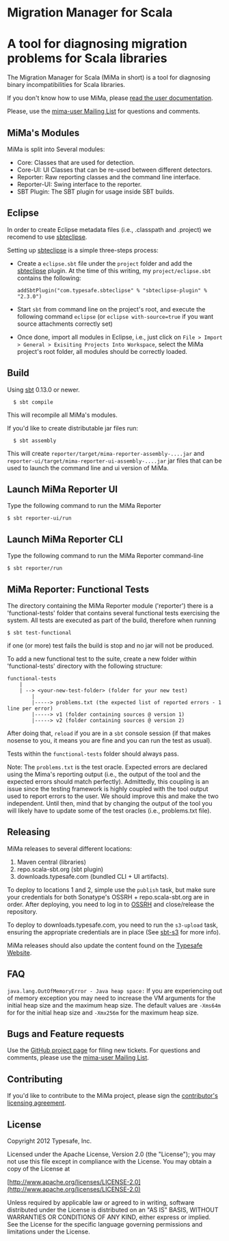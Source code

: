 Migration Manager for Scala
==============

A tool for diagnosing migration problems for Scala libraries
============================================================

The Migration Manager for Scala (MiMa in short) is a tool for diagnosing binary incompatibilities for Scala libraries.

If you don't know how to use MiMa, please [read the user documentation](https://github.com/typesafehub/migration-manager/wiki).

Please, use the [mima-user Mailing List][mima-user-ml] for questions and comments.

MiMa's Modules
-------

MiMa is split into Several modules:

- Core: Classes that are used for detection.
- Core-UI: UI Classes that can be re-used between different detectors.
- Reporter:  Raw reporting classes and the command line interface.
- Reporter-UI: Swing interface to the reporter.
- SBT Plugin:  The SBT plugin for usage inside SBT builds.

Eclipse
-------

In order to create Eclipse metadata files (i.e., .classpath and .project) we recomend to use [sbteclipse][sbteclipse].

Setting up [sbteclipse][sbteclipse] is a simple three-steps process:

* Create a ``eclipse.sbt`` file under the ``project`` folder and add the [sbteclipse][sbteclipse] plugin.
At the time of this writing, my ``project/eclipse.sbt`` contains the following:

	``addSbtPlugin("com.typesafe.sbteclipse" % "sbteclipse-plugin" % "2.3.0")``

* Start ``sbt`` from command line on the project's root, and execute the following command ``eclipse`` (or ``eclipse with-source=true`` if you want source attachments correctly set)

* Once done, import all modules in Eclipse, i.e., just click on `File > Import > General > Exisiting Projects Into Workspace`, select the MiMa project's root folder, all modules should be correctly loaded.


[sbteclipse]: https://github.com/typesafehub/sbteclipse/

Build
-------

Using [sbt][sbt] 0.13.0 or newer.

      $ sbt compile

[sbt]: http://www.scala-sbt.org/

This will recompile all MiMa's modules.

If you'd like to create distributable jar files run:

      $ sbt assembly

This will create `reporter/target/mima-reporter-assembly-....jar` and `reporter-ui/target/mima-reporter-ui-assembly-....jar` jar files that can be used to launch the command line and ui version of MiMa.


Launch MiMa Reporter UI
-------
Type the following command to run the MiMa Reporter

	$ sbt reporter-ui/run

Launch MiMa Reporter CLI
-------
Type the following command to run the MiMa Reporter command-line

	$ sbt reporter/run

MiMa Reporter: Functional Tests
-------

The directory containing the MiMa Reporter module ('reporter') there is a 'functional-tests' folder that contains several functional tests exercising the system. All tests are executed as part of the build, therefore when running

	$ sbt test-functional

if one (or more) test fails the build is stop and no jar will not be produced.

To add a new functional test to the suite, create a new folder within 'functional-tests' directory with the following structure:

	functional-tests
	    |
	    | --> <your-new-test-folder> (folder for your new test)
			|
			|-----> problems.txt (the expected list of reported errors - 1 line per error)
			|-----> v1 (folder containing sources @ version 1)
			|-----> v2 (folder containing sources @ version 2)

After doing that, `reload` if you are in a `sbt` console session (if that makes nosense to you, it means you are fine and you can run the test as usual).

Tests within the `functional-tests` folder should always pass.

Note: The `problems.txt` is the test oracle. Expected errors are declared using the Mima's reporting output (i.e., the output of the tool and the expected errors should match perfectly). Admittedly, this coupling is an issue since the testing framework is highly coupled with the tool output used to report errors to the user. We should improve this and make the two independent. Until then, mind that by changing the output of the tool you will likely have to update some of the test oracles (i.e., problems.txt file).

Releasing
---------
MiMa releases to several different locations:

1. Maven central (libraries)
2. repo.scala-sbt.org  (sbt plugin)
3. downloads.typesafe.com  (bundled CLI + UI artifacts).

To deploy to locations 1 and 2, simple use the `publish` task, but make sure your credentials for both Sonatype's OSSRH + repo.scala-sbt.org are in order.   After deploying, you need to log in to [OSSRH](http://oss.sonatype.org) and close/release the repository.

To deploy to downloads.typesafe.com, you need to run the `s3-upload` task, ensuring the appropriate credentials are in place (See [sbt-s3](https://github.com/sbt/sbt-s3) for more info).

MiMa releases should also update the content found on the [Typesafe Website](http://typesafe.com/technology/migration-manager).


FAQ
-------

`java.lang.OutOfMemoryError - Java heap space:` If you are experiencing out of memory exception you may need to increase the VM arguments for the initial heap size and the maximum heap size. The default values are `-Xms64m` for for the initial heap size and `-Xmx256m` for the maximum heap size.

Bugs and Feature requests
-------

Use the [GitHub project page][mima-github] for filing new tickets. For questions and comments, please use the [mima-user Mailing List][mima-user-ml].

[mima-github]: https://github.com/typesafehub/migration-manager/issues


Contributing
------------
If you'd like to contribute to the MiMa project, please sign the [contributor's licensing agreement](http://www.typesafe.com/contribute/cla).

License
-------
Copyright 2012 Typesafe, Inc.

Licensed under the Apache License, Version 2.0 (the "License");
you may not use this file except in compliance with the License.
You may obtain a copy of the License at

   [http://www.apache.org/licenses/LICENSE-2.0](http://www.apache.org/licenses/LICENSE-2.0)

Unless required by applicable law or agreed to in writing, software
distributed under the License is distributed on an "AS IS" BASIS,
WITHOUT WARRANTIES OR CONDITIONS OF ANY KIND, either express or implied.
See the License for the specific language governing permissions and
limitations under the License.

[mima-user-ml]: https://groups.google.com/group/migration-manager-user/topics
